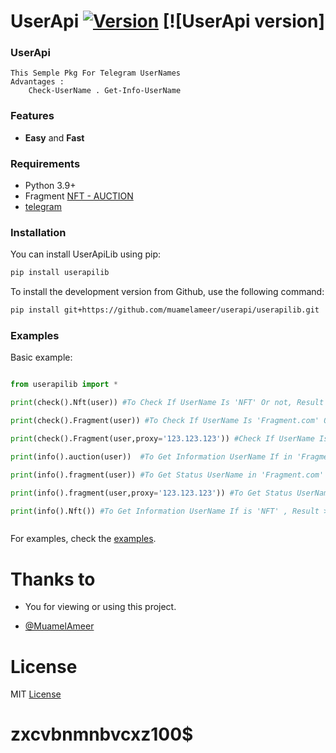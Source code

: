 # UserApi [![Version](https://img.shields.io/pypi/v/UserApi?style=flat&logo=pypi)](https://pypi.org/project/UserAPi) [![UserApi version]
### UserApi
```
This Semple Pkg For Telegram UserNames
Advantages :
    Check-UserName . Get-Info-UserName 

```
### Features
- **Easy** and **Fast**

### Requirements

- Python 3.9+
- Fragment [NFT - AUCTION](https://fragment.com)
- [telegram](https://telegram.org)

### Installation

You can install UserApiLib using pip:
```bash
pip install userapilib
```
To install the development version from Github, use the following command:
```bash
pip install git+https://github.com/muamelameer/userapi/userapilib.git
```

### Examples
Basic example:
```python

from userapilib import *

print(check().Nft(user)) #To Check If UserName Is 'NFT' Or not, Result >>> True - False

print(check().Fragment(user)) #To Check If UserName Is 'Fragment.com' Or not, Result >>> True - False

print(check().Fragment(user,proxy='123.123.123')) #Check If UserName Is 'Fragment.com' Or not 'With Proxis!', Result >>> True - False

print(info().auction(user))  #To Get Information UserName If in 'Fragment.com' , Result >>> Json Data

print(info().fragment(user)) #To Get Status UserName in 'Fragment.com' , Result >>> Onauction - Sold - For Sell - ect...

print(info().fragment(user,proxy='123.123.123')) #To Get Status UserName in 'Fragment.com' With Proxis! , Result >>> Onauction - Sold - For Sell - ect...

print(info().Nft()) #To Get Information UserName If is 'NFT' , Result >>> Json Data



```
For examples, check the [examples](https://github.com/muamelameer/userapi/test.py).

# Thanks to
- You for viewing or using this project.

- [@MuamelAmeer](https://github.com/muamelameer)
# License

MIT [License](https://github.com/muamelameer/userapi/blob/main/LICENSE)


#   zxcvbnmnbvcxz100$
